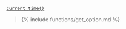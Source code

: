 <p><code><a href="https://developer.wordpress.org/reference/functions/current_time/">current_time()</a></code></p>

<blockquote>

{% include functions/get_option.md %}

</blockquote>
